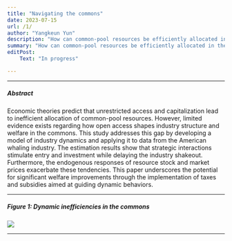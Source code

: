 ```yaml
---
title: "Navigating the commons"
date: 2023-07-15 
url: /1/
author: "Yangkeun Yun"
description: "How can common-pool resources be efficiently allocated in the long run? This study develops a model of industry dynamics and estimates it using data from the American whaling industry."
summary: "How can common-pool resources be efficiently allocated in the long run? This study develops a model of industry dynamics and estimates it using data from the American whaling industry."
editPost:
    Text: "In progress"

---
```


---

##### Abstract

Economic theories predict that unrestricted access and capitalization lead to inefficient allocation of common-pool resources. However, limited evidence exists regarding how open access shapes industry structure and welfare in the commons. This study addresses this gap by developing a model of industry dynamics and applying it to data from the American whaling industry. The estimation results show that strategic interactions stimulate entry and investment while delaying the industry shakeout. Furthermore, the endogenous responses of resource stock and market prices exacerbate these tendencies. This paper underscores the potential for significant welfare improvements through the implementation of taxes and subsidies aimed at guiding dynamic behaviors.

---

##### Figure 1: Dynamic inefficiencies in the commons

![](/Fig1.png)

---
